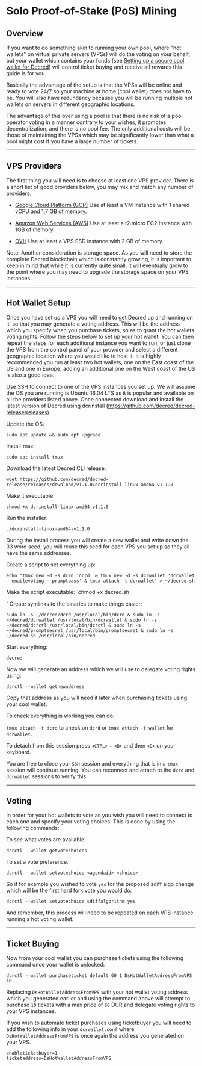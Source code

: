 # **Solo Proof-of-Stake (PoS) Mining**


## **Overview**
If you want to do something akin to running your own pool, where "hot wallets" on virtual private servers (VPSs) will do the voting on your behalf, but your wallet which contains your funds (see [Setting up a secure cool wallet for Decred](secure-cool-wallet.md)) will control ticket buying and receive all rewards this guide is for you.

Basically the advantage of the setup is that the VPSs will be online and ready to vote 24/7 so your machine at home (cool wallet) does not have to be. You will also have redundancy because you will be running multiple hot wallets on servers in different geographic locations.

The advantage of this over using a pool is that there is no risk of a pool operator voting in a manner contrary to your wishes, it promotes decentralization, and there is no pool fee. The only additional costs will be those of maintaining the VPSs which may be significantly lower than what a pool might cost if you have a large number of tickets.

---

## **VPS Providers**
The first thing you will need is to choose at least one VPS provider. There is a short list of good providers below, you may mix and match any number of providers.

* [Google Cloud Platform (GCP)](https://cloud.google.com/)
Use at least a VM Instance with 1 shared vCPU and 1.7 GB of memory.

* [Amazon Web Services (AWS)](https://aws.amazon.com/)
Use at least a t2.micro EC2 Instance with 1GB of memory.

* [OVH](https://www.ovh.com/)
Use at least a VPS SSD instance with 2 GB of memory.

Note: Another consideration is storage space. As you will need to store the complete Decred blockchain which is constantly growing, it is important to keep in mind that while it is currently quite small, it will eventually grow to the point where you may need to upgrade the storage space on your VPS instances.

---

## **Hot Wallet Setup**

Once you have set up a VPS you will need to get Decred up and running on it, so that you may generate a voting address. This will be the address which you specify when you purchase tickets, so as to grant the hot wallets voting rights. Follow the steps below to set up your hot wallet. You can then repeat the steps for each additional instance you want to run, or just clone the VPS from the control panel of your provider and select a different geographic location where you would like to host it. It is highly recommended you run at least two hot wallets, one on the East coast of the US and one in Europe, adding an additional one on the West coast of the US is also a good idea.

Use SSH to connect to one of the VPS instances you set up. We will assume the OS you are running is Ubuntu 16.04 LTS as it is popular and available on all the providers listed above.
Once connected download and install the latest version of Decred using dcrinstall (https://github.com/decred/decred-release/releases).

Update the OS:

`sudo apt update && sudo apt upgrade`

Install `tmux`:

`sudo apt install tmux`

Download the latest Decred CLI release:

`wget https://github.com/decred/decred-release/releases/download/v1.1.0/dcrinstall-linux-amd64-v1.1.0`

Make it executable:

`chmod +x dcrinstall-linux-amd64-v1.1.0`

Run the installer:

`./dcrinstall-linux-amd64-v1.1.0`

During the install process you will create a new wallet and write down the 33 word seed, you will reuse this seed for each VPS you set up so they all have the same addresses.

Create a script to set everything up:

`echo "tmux new -d -s dcrd 'dcrd' & tmux new -d -s dcrwallet 'dcrwallet --enablevoting --promptpass' & tmux attach -t dcrwallet" > ~/decred.sh`

Make the script executable:
`chmod +x decred.sh

`
Create symlinks to the binaries to make things easier:

`sudo ln -s ~/decred/dcrd /usr/local/bin/dcrd & sudo ln -s ~/decred/dcrwallet /usr/local/bin/dcrwallet & sudo ln -s ~/decred/dcrctl /usr/local/bin/dcrctl & sudo ln -s ~/decred/promptsecret /usr/local/bin/promptsecret & sudo ln -s ~/decred.sh /usr/local/bin/decred`

Start everything:

`decred`

Now we will generate an address which we will use to delegate voting rights using: 

`dcrctl --wallet getnewaddress`

Copy that address as you will need it later when purchasing tickets using your cool wallet.

To check everything is working you can do:

`tmux attach -t dcrd` to check on `dcrd` or `tmux attach -t wallet` for `dcrwallet`.

To detach from this session press `<CTRL>` + `<B>` and then `<D>` on your keyboard.

You are free to close your `SSH` session and everything that is in a `tmux` session will continue running. You can reconnect and attach to the `dcrd` and `dcrwallet` sessions to verify this.

---

## **Voting**
In order for your hot wallets to vote as you wish you will need to connect to each one and specify your voting choices. This is done by using the following commands:

To see what votes are available.

`dcrctl --wallet getvotechoices`

To set a vote preference.

`dcrctl --wallet setvotechoice <agendaid> <choice>`

So if for example you wished to vote `yes` for the proposed sdiff algo change which will be the first hard fork vote you would do:

`dcrctl --wallet setvotechoice sdiffalgorithm yes`

And remember, this process will need to be repeated on each VPS instance running a hot voting wallet.

---

## **Ticket Buying**
Now from your cool wallet you can purchase tickets using the following command once your wallet is unlocked:

`dcrctl --wallet purchaseticket default 60 1 DsHotWalletAddressFromVPS 10`

Replacing `DsHotWalletAddressFromVPS` with your hot wallet voting address which you generated earlier and using the command above will attempt to purchase `10` tickets with a max price of `60` DCR and delegate voting rights to your VPS instances.

If you wish to automate ticket purchases using ticketbuyer you will need to add the following info in your `dcrwallet.conf` where `DsHotWalletAddressFromVPS` is once again the address you generated on your VPS.

```
enableticketbuyer=1
ticketaddress=DsHotWalletAddressFromVPS
```
